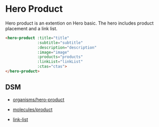 # Hero Product

Hero product is an extention on Hero basic. The hero includes product placement and a link list.

```html
<hero-product :title="title" 
              :subtitle="subtitle"
              :description="description"
              :image="image"
              :products="products"
              :linkList="linkList"
              :ctas="ctas">
</hero-product>
```

## DSM
* [organisms/hero-product](https://ultimaker.invisionapp.com/dsm/ultimaker/ultimaker-com/asset/components/5c3dde6f3c4560c236b1c326?q=hero%20product)

* [molecules/product](https://ultimaker.invisionapp.com/dsm/ultimaker/ultimaker-com/asset/components/5c48c613fb40eafc094bd108)

* [link-list](https://ultimaker.invisionapp.com/dsm/ultimaker/ultimaker-com/asset/components/5c485b52c94545946d0fa7dd)
